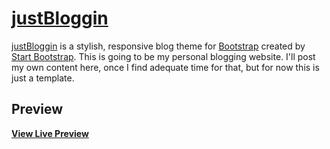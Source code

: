 # [justBloggin](https://arpy8.github.io/justBloggin/)

[justBloggin](https://arpy8.github.io/justBloggin/) is a stylish, responsive blog theme for [Bootstrap](https://getbootstrap.com/) created by [Start Bootstrap](https://startbootstrap.com/). This is going to be my personal blogging website. I'll post my own content here, once I find adequate time for that, but for now this is just a template.

## Preview
 
<!-- ![Clean Blog Preview](https://startbootstrap.github.io/startbootstrap-clean-blog/) -->

**[View Live Preview](https://arpy8.github.io/justBloggin/)**

